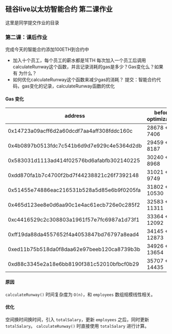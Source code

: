 ## 硅谷live以太坊智能合约 第二课作业
这里是同学提交作业的目录

### 第二课：课后作业
完成今天的智能合约添加100ETH到合约中
- 加入十个员工，每个员工的薪水都是1ETH
每次加入一个员工后调用calculateRunway这个函数，并且记录消耗的gas是多少？Gas变化么？如果有 为什么？
- 如何优化calculateRunway这个函数来减少gas的消耗？
提交：智能合约代码，gas变化的记录，calculateRunway函数的优化




#### Gas 变化

| address | before optimization | after optimization |
| --- | --- | --- |
| 0x14723a09acff6d2a60dcdf7aa4aff308fddc160c | 28678 + 7406   | 22361 + 1089 |  
| 0x4b0897b0513fdc7c541b6d9d7e929c4e5364d2db | 29459 + 8187   | 22361 + 1089 | 
| 0x583031d1113ad414f02576bd6afabfb302140225 | 30240 + 8968   | 22361 + 1089 | 
| 0xdd870fa1b7c4700f2bd7f44238821c26f7392148 | 31021 + 9749   | 22361 + 1089 | 
| 0x51455e74886eac216531b528a5d85e6b9f0205fa | 31802 + 10530  | 22361 + 1089 | 
| 0x465d123ee8e0d6aa90c1e4ac61ecb726e0c285f2 | 32583 + 11311  | 22361 + 1089 | 
| 0xc4416529c2c308803a1961f57e7fc6987a1d73f1 | 33364 + 12092  | 22361 + 1089 | 
| 0xff19da88da4557652f4a4053847bd76797a8ead4 | 34145 + 12873  | 22361 + 1089 | 
| 0xed11b75b518da0f8daa62e97beeb120ca8739b3b | 34926 + 13654  | 22361 + 1089 | 
| 0xd88c3345e2a18e6bb8190f381c52010bfbcf0b29 | 35707 + 14435  | 22361 + 1089 | 

#### 原因

`calculateRunway()` 时间复杂度为 `O(n)`，和 `employees` 数组规模线性相关。


#### 优化

空间换时间换时间，引入 `totalSalary`，更新 `employees` 之后，同时更新 `totalSalary`。 `calculateRunway()` 时直接使用 `totalSalary` 进行计算。
